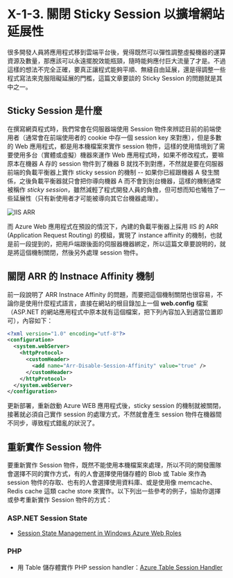 # X-1-3. 關閉 Sticky Session 以擴增網站延展性

很多開發人員將應用程式移到雲端平台後，覺得既然可以彈性調整虛擬機器的運算資源及數量，那應該可以永遠擺脫效能瓶頸，隨時能夠應付巨大流量了才是。不過這樣的想法不完全正確，要真正讓程式能夠平順、無縫自由延展，還是得調整一些程式寫法來克服阻礙延展的門檻，這篇文章要談的 Sticky Session 的問題就是其中之一。

## Sticky Session 是什麼

在撰寫網頁程式時，我們常會在伺服器端使用 Session 物件來辨認目前的前端使用者（通常會在前端使用者的 cookie 中存一個 session key 來對應），但是多數的 Web 應用程式，都是用本機檔案來實作 session 物件，這樣的使用情境到了需要使用多台（實體或虛擬）機器來運作 Web 應用程式時，如果不修改程式，要嘛原本在機器 A 存的 session 物件到了機器 B 就找不到對應，不然就是要在伺服器前端的負載平衡器上實作 sticky session 的機制 -- 如果你已經跟機器 A 發生關係，之後負載平衡器就只會把你導向機器 A 而不會到別台機器，這樣的機制通常被稱作 _sticky session_，雖然減輕了程式開發人員的負擔，但可想而知也犧牲了一些延展性（只有新使用者才可能被導向其它台機器處理）。

![IIS ARR](https://skgitbook.blob.core.windows.net/azurerecipestw/x-1-3-1-iis-arr.png)

而 Azure Web 應用程式在預設的情況下，內建的負載平衡器上採用 IIS 的 ARR (Application Request Routing) 的模組，實現了 instance affinity 的機制，也就是前一段提到的，把用戶端跟後面的伺服器機器綁定，所以這篇文章要說明的，就是將這個機制關閉，然後另外處理 session 物件。

## 關閉 ARR 的 Instnace Affinity 機制

前一段說明了 ARR Instnace Affinity 的問題，而要把這個機制關閉也很容易，不論你是使用什麼程式語言，直接在網站的根目錄加上一個 **web.config** 檔案（ASP.NET 的網站應用程式中原本就有這個檔案，把下列內容加入到適當位置即可），內容如下：

```xml
<?xml version="1.0" encoding="utf-8"?>
<configuration>
  <system.webServer>
    <httpProtocol>
      <customHeader>
        <add name="Arr-Disable-Session-Affinity" value="true" />
      </customHeader>
    </httpProtocol>
  </system.webServer>
</configuration>
```

更新部署，重新啟動 Azure WEB 應用程式後，sticky session 的機制就被關閉，接著就必須自己實作 session 的處理方式，不然就會產生 session 物件在機器間不同步，導致程式錯亂的狀況了。

## 重新實作 Session 物件

要重新實作 Session 物件，既然不能使用本機檔案來處理，所以不同的開發團隊會選擇不同的實作方式，有的人會選擇使用儲存體的 Blob 或 Table 來作為 session 物件的存取、也有的人會選擇使用資料庫、或是使用像 memcache、Redis cache 這類 cache store 來實作。以下列出一些參考的例子，協助你選擇或參考重新實作 Session 物件的方式：

### ASP.NET Session State
* [Session State Management in Windows Azure Web Roles](http://blogs.msdn.com/b/cie/archive/2013/05/17/session-state-management-in-windows-azure-web-roles.aspx)

### PHP
* 用 Table 儲存體實作 PHP session handler：[Azure Table Session Handler](https://github.com/ericsk/azure-table-sessionhandler-for-php)
